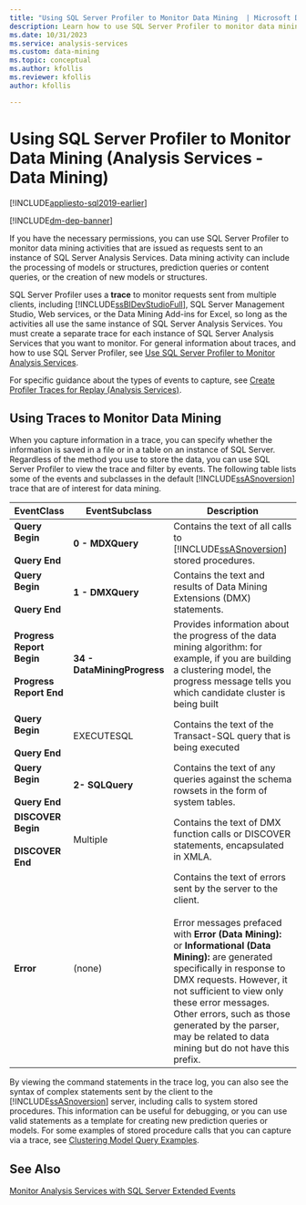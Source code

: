 ```yaml
---
title: "Using SQL Server Profiler to Monitor Data Mining  | Microsoft Docs"
description: Learn how to use SQL Server Profiler to monitor data mining activities that are issued as requests sent to an instance of SQL Server Analysis Services.
ms.date: 10/31/2023
ms.service: analysis-services
ms.custom: data-mining
ms.topic: conceptual
ms.author: kfollis
ms.reviewer: kfollis
author: kfollis

---
```

# Using SQL Server Profiler to Monitor Data Mining (Analysis Services - Data Mining)
[!INCLUDE[appliesto-sql2019-earlier](../includes/appliesto-sql2019-earlier.md)]

[!INCLUDE[dm-dep-banner](../includes/dm-dep-banner.md)]

  If you have the necessary permissions, you can use SQL Server Profiler to monitor data mining activities that are issued as requests sent to an instance of SQL Server Analysis Services. Data mining activity can include the processing of models or structures, prediction queries or content queries, or the creation of new models or structures.  
  
 SQL Server Profiler uses a **trace** to monitor requests sent from multiple clients, including [!INCLUDE[ssBIDevStudioFull](../includes/ssbidevstudiofull-md.md)], SQL Server Management Studio, Web services, or the Data Mining Add-ins for Excel, so long as the activities all use the same instance of SQL Server Analysis Services. You must create a separate trace for each instance of SQL Server Analysis Services that you want to monitor. For general information about traces, and how to use SQL Server Profiler, see [Use SQL Server Profiler to Monitor Analysis Services](../../analysis-services/instances/use-sql-server-profiler-to-monitor-analysis-services.md).  
  
 For specific guidance about the types of events to capture, see [Create Profiler Traces for Replay &#40;Analysis Services&#41;](../../analysis-services/instances/create-profiler-traces-for-replay-analysis-services.md).  
  
## Using Traces to Monitor Data Mining  
 When you capture information in a trace, you can specify whether the information is saved in a file or in a table on an instance of SQL Server. Regardless of the method you use to store the data, you can use SQL Server Profiler to view the trace and filter by events. The following table lists some of the events and subclasses in the default [!INCLUDE[ssASnoversion](../includes/ssasnoversion-md.md)] trace that are of interest for data mining.  
  
|EventClass|EventSubclass|Description|  
|----------------|-------------------|-----------------|  
|**Query Begin**<br /><br /> **Query End**|**0 - MDXQuery**|Contains the text of all calls to [!INCLUDE[ssASnoversion](../includes/ssasnoversion-md.md)] stored procedures.|  
|**Query Begin**<br /><br /> **Query End**|**1 - DMXQuery**|Contains the text and results of Data Mining Extensions (DMX) statements.|  
|**Progress Report Begin**<br /><br /> **Progress Report End**|**34 - DataMiningProgress**|Provides information about the progress of the data mining algorithm: for example, if you are building a clustering model, the progress message tells you which candidate cluster is being built|  
|**Query Begin**<br /><br /> **Query End**|EXECUTESQL|Contains the text of the Transact-SQL query that is being executed|  
|**Query Begin**<br /><br /> **Query End**|**2- SQLQuery**|Contains the text of any queries against the schema rowsets in the form of system tables.|  
|**DISCOVER Begin**<br /><br /> **DISCOVER End**|Multiple|Contains the text of DMX function calls or DISCOVER statements, encapsulated in XMLA.|  
|**Error**|(none)|Contains the text of errors sent by the server to the client.<br /><br /> Error messages prefaced with **Error (Data Mining):** or **Informational (Data Mining):** are generated specifically in response to DMX requests. However, it not sufficient to view only these error messages. Other errors, such as those generated by the parser, may be related to data mining but do not have this prefix.|  
  
 By viewing the command statements in the trace log, you can also see the syntax of complex statements sent by the client to the [!INCLUDE[ssASnoversion](../includes/ssasnoversion-md.md)] server, including calls to system stored procedures. This information can be useful for debugging, or you can use valid statements as a template for creating new prediction queries or models. For some examples of stored procedure calls that you can capture via a trace, see [Clustering Model Query Examples](../../analysis-services/data-mining/clustering-model-query-examples.md).  
  
## See Also  

 [Monitor Analysis Services with SQL Server Extended Events](../../analysis-services/instances/monitor-analysis-services-with-sql-server-extended-events.md)  
  
  
